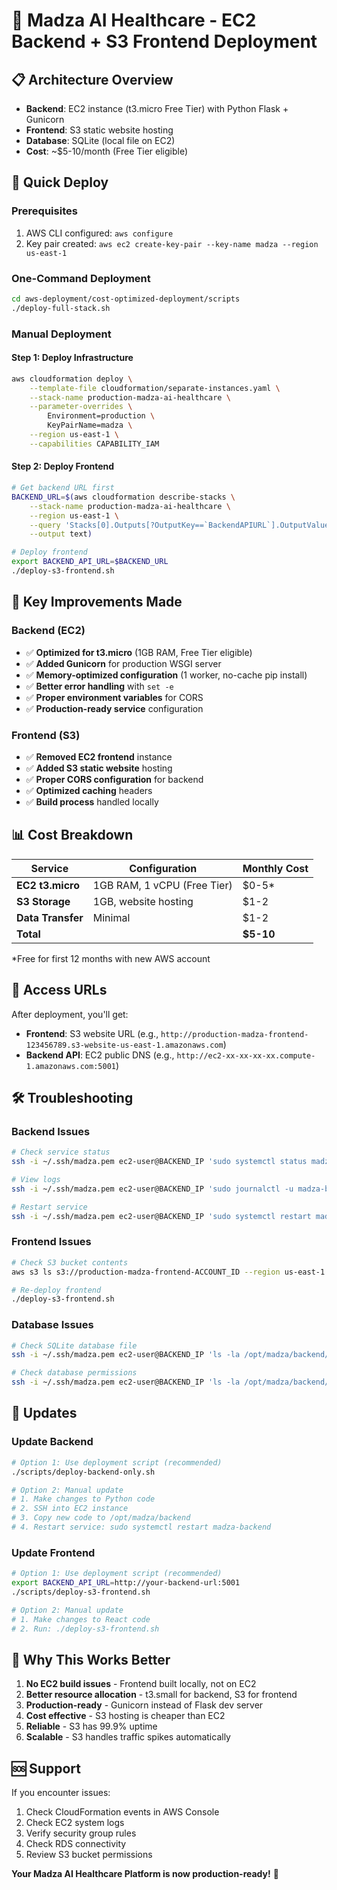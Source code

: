 # 🚀 Madza AI Healthcare - EC2 Backend + S3 Frontend Deployment

## 📋 **Architecture Overview**

- **Backend**: EC2 instance (t3.micro Free Tier) with Python Flask + Gunicorn
- **Frontend**: S3 static website hosting
- **Database**: SQLite (local file on EC2)
- **Cost**: ~$5-10/month (Free Tier eligible)

## 🚀 **Quick Deploy**

### **Prerequisites**
1. AWS CLI configured: `aws configure`
2. Key pair created: `aws ec2 create-key-pair --key-name madza --region us-east-1`

### **One-Command Deployment**
```bash
cd aws-deployment/cost-optimized-deployment/scripts
./deploy-full-stack.sh
```

### **Manual Deployment**

#### **Step 1: Deploy Infrastructure**
```bash
aws cloudformation deploy \
    --template-file cloudformation/separate-instances.yaml \
    --stack-name production-madza-ai-healthcare \
    --parameter-overrides \
        Environment=production \
        KeyPairName=madza \
    --region us-east-1 \
    --capabilities CAPABILITY_IAM
```

#### **Step 2: Deploy Frontend**
```bash
# Get backend URL first
BACKEND_URL=$(aws cloudformation describe-stacks \
    --stack-name production-madza-ai-healthcare \
    --region us-east-1 \
    --query 'Stacks[0].Outputs[?OutputKey==`BackendAPIURL`].OutputValue' \
    --output text)

# Deploy frontend
export BACKEND_API_URL=$BACKEND_URL
./deploy-s3-frontend.sh
```

## 🔧 **Key Improvements Made**

### **Backend (EC2)**
- ✅ **Optimized for t3.micro** (1GB RAM, Free Tier eligible)
- ✅ **Added Gunicorn** for production WSGI server
- ✅ **Memory-optimized configuration** (1 worker, no-cache pip install)
- ✅ **Better error handling** with `set -e`
- ✅ **Proper environment variables** for CORS
- ✅ **Production-ready service** configuration

### **Frontend (S3)**
- ✅ **Removed EC2 frontend** instance
- ✅ **Added S3 static website** hosting
- ✅ **Proper CORS configuration** for backend
- ✅ **Optimized caching** headers
- ✅ **Build process** handled locally

## 📊 **Cost Breakdown**

| Service | Configuration | Monthly Cost |
|---------|---------------|--------------|
| **EC2 t3.micro** | 1GB RAM, 1 vCPU (Free Tier) | $0-5* |
| **S3 Storage** | 1GB, website hosting | $1-2 |
| **Data Transfer** | Minimal | $1-2 |
| **Total** | | **$5-10** |

*Free for first 12 months with new AWS account

## 🔗 **Access URLs**

After deployment, you'll get:
- **Frontend**: S3 website URL (e.g., `http://production-madza-frontend-123456789.s3-website-us-east-1.amazonaws.com`)
- **Backend API**: EC2 public DNS (e.g., `http://ec2-xx-xx-xx-xx.compute-1.amazonaws.com:5001`)

## 🛠️ **Troubleshooting**

### **Backend Issues**
```bash
# Check service status
ssh -i ~/.ssh/madza.pem ec2-user@BACKEND_IP 'sudo systemctl status madza-backend'

# View logs
ssh -i ~/.ssh/madza.pem ec2-user@BACKEND_IP 'sudo journalctl -u madza-backend -f'

# Restart service
ssh -i ~/.ssh/madza.pem ec2-user@BACKEND_IP 'sudo systemctl restart madza-backend'
```

### **Frontend Issues**
```bash
# Check S3 bucket contents
aws s3 ls s3://production-madza-frontend-ACCOUNT_ID --region us-east-1

# Re-deploy frontend
./deploy-s3-frontend.sh
```

### **Database Issues**
```bash
# Check SQLite database file
ssh -i ~/.ssh/madza.pem ec2-user@BACKEND_IP 'ls -la /opt/madza/backend/healthcare.db'

# Check database permissions
ssh -i ~/.ssh/madza.pem ec2-user@BACKEND_IP 'ls -la /opt/madza/backend/'
```

## 🔄 **Updates**

### **Update Backend**
```bash
# Option 1: Use deployment script (recommended)
./scripts/deploy-backend-only.sh

# Option 2: Manual update
# 1. Make changes to Python code
# 2. SSH into EC2 instance
# 3. Copy new code to /opt/madza/backend
# 4. Restart service: sudo systemctl restart madza-backend
```

### **Update Frontend**
```bash
# Option 1: Use deployment script (recommended)
export BACKEND_API_URL=http://your-backend-url:5001
./scripts/deploy-s3-frontend.sh

# Option 2: Manual update
# 1. Make changes to React code
# 2. Run: ./deploy-s3-frontend.sh
```

## 🎯 **Why This Works Better**

1. **No EC2 build issues** - Frontend built locally, not on EC2
2. **Better resource allocation** - t3.small for backend, S3 for frontend
3. **Production-ready** - Gunicorn instead of Flask dev server
4. **Cost effective** - S3 hosting is cheaper than EC2
5. **Reliable** - S3 has 99.9% uptime
6. **Scalable** - S3 handles traffic spikes automatically

## 🆘 **Support**

If you encounter issues:
1. Check CloudFormation events in AWS Console
2. Check EC2 system logs
3. Verify security group rules
4. Check RDS connectivity
5. Review S3 bucket permissions

**Your Madza AI Healthcare Platform is now production-ready!** 🎉
